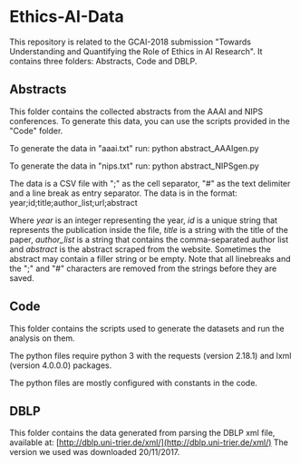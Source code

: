 # Ethics-AI-Data

This repository is related to the GCAI-2018 submission "Towards Understanding and Quantifying the Role of Ethics in AI Research".
It contains three folders: Abstracts, Code and DBLP.

## Abstracts

This folder contains the collected abstracts from the AAAI and NIPS conferences. To generate this data, you can use the scripts provided in the "Code" folder.

To generate the data in "aaai.txt" run:
python abstract_AAAIgen.py

To generate the data in "nips.txt" run:
python abstract_NIPSgen.py

The data is a CSV file with ";" as the cell separator, "#" as the text delimiter and a line break as entry separator.
The data is in the format:
year;id;title;author_list;url;abstract

Where *year* is an integer representing the year, *id* is a unique string that represents the publication inside the file, *title* is a string with the title of the paper, *author_list* is a string that contains the comma-separated author list and *abstract* is the abstract scraped from the website. Sometimes the abstract may contain a filler string or be empty. Note that all linebreaks and the ";" and "#" characters are removed from the strings before they are saved.

## Code

This folder contains the scripts used to generate the datasets and run the analysis on them.

The python files require python 3 with the requests (version 2.18.1) and lxml (version 4.0.0.0) packages.

The python files are mostly configured with constants in the code.

## DBLP

This folder contains the data generated from parsing the DBLP xml file, available at: [http://dblp.uni-trier.de/xml/](http://dblp.uni-trier.de/xml/)
The version we used was downloaded 20/11/2017.
